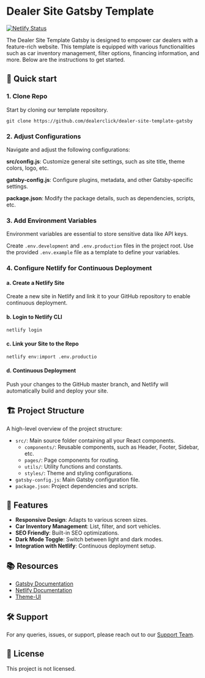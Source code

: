 # Dealer Site Gatsby Template

[![Netlify Status](https://api.netlify.com/api/v1/badges/8b0b0b0a-4b0a-4b0a-8b0a-4b0a4b0a4b0a/deploy-status)](https://app.netlify.com/sites/dealer-site-template-gatsby/deploys)

The Dealer Site Template Gatsby is designed to empower car dealers with a feature-rich website. This template is equipped with various functionalities such as car inventory management, filter options, financing information, and more. Below are the instructions to get started.

## 🚀 Quick start

### 1\. Clone Repo

Start by cloning our template repository.

```shell
git clone https://github.com/dealerclick/dealer-site-template-gatsby
```

### 2\. Adjust Configurations

Navigate and adjust the following configurations:

**src/config.js**: Customize general site settings, such as site title, theme colors, logo, etc.

**gatsby-config.js**: Configure plugins, metadata, and other Gatsby-specific settings.

**package.json**: Modify the package details, such as dependencies, scripts, etc.

### 3\. Add Environment Variables

Environment variables are essential to store sensitive data like API keys.

Create `.env.development` and `.env.production` files in the project root. Use the provided `.env.example` file as a template to define your variables.

### 4\. Configure Netlify for Continuous Deployment

#### a. Create a Netlify Site

Create a new site in Netlify and link it to your GitHub repository to enable continuous deployment.

#### b. Login to Netlify CLI

```bash
netlify login
```

#### c. Link your Site to the Repo

```bash
netlify env:import .env.productio
```

#### d. Continuous Deployment

Push your changes to the GitHub master branch, and Netlify will automatically build and deploy your site.

## 🏗️ Project Structure

A high-level overview of the project structure:

- `src/`: Main source folder containing all your React components.
  - `components/`: Reusable components, such as Header, Footer, Sidebar, etc.
  - `pages/`: Page components for routing.
  - `utils/`: Utility functions and constants.
  - `styles/`: Theme and styling configurations.
- `gatsby-config.js`: Main Gatsby configuration file.
- `package.json`: Project dependencies and scripts.

## 🧩 Features

- **Responsive Design**: Adapts to various screen sizes.
- **Car Inventory Management**: List, filter, and sort vehicles.
- **SEO Friendly**: Built-in SEO optimizations.
- **Dark Mode Toggle**: Switch between light and dark modes.
- **Integration with Netlify**: Continuous deployment setup.

## 📚 Resources

- [Gatsby Documentation](https://www.gatsbyjs.com/docs/)
- [Netlify Documentation](https://docs.netlify.com/)
- [Theme-UI](https://theme-ui.com/)

## 🛠️ Support

For any queries, issues, or support, please reach out to our [Support Team](mailto:support@dealerclick.com).

## 📃 License

This project is not licensed.
